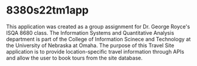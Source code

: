 # 8380s22tm1app
This application was created as a group assignment for Dr. George Royce's ISQA 8680 class. The Information Systems and Quantitative Analysis department is part of the College of Information Scinece and Technology at the University of Nebraska at Omaha. 
The purpose of this Travel Site application is to provide location-specific travel information through APIs and allow the user to book tours from the site database. 
